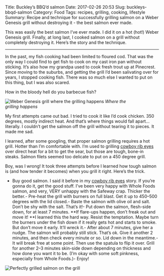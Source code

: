 Title: Buckley’s BBQ’d salmon
Date: 2017-02-26 20:53
Slug: buckleys-bbqd-salmon
Category: Food
Tags: recipes, grilling, cooking, lifestyle
Summary: Recipe and technique for successfully grilling salmon on a Weber Genesis grill without destroying it - the best salmon ever made.

This was easily the best salmon I’ve ever made. I did it on a hot (hot!) Weber Genesis grill. Finally, at long last, I cooked salmon on a grill without completely destroying it. Here’s the story and the technique.

---

In the past, my fish cooking had been limited to floured cod. That was the only way I could find to get fish to cook on my cast iron pan without sticking. It’s also how my grandpa used to cook fresh trout up at Pinecrest. Since moving to the suburbs, and getting the grill I’d been salivating over for years, I stopped cooking fish. There was so much else I wanted to put on this thing, but I was also scared.

How in the bloody hell do you barbecue fish?

![Weber Genesis grill where the grilling happens]({static}/images/2017/02/098bd-1qpq_iczkhwatleszf3ryhg.jpeg)
*Where the grilling happens*

My first attempts came out bad. I tried to cook it like I’d cook chicken. 350 degrees, mostly indirect heat. And that’s where things would fall apart… literally. I couldn’t get the salmon off the grill without tearing it to pieces. It made me sad.

I learned, after some googling, that proper salmon grilling requires a hot grill. Hotter than I’m comfortable with. I’m used to grilling [cowboy rib eyes](https://medium.com/@rbucks/buckleys-grilled-cowboy-rib-eyes-e33f9a7f1341) over direct heat for a bit to get the sear, but those are tough, bone-in steaks. Salmon filets seemed too delicate to put on a 450 degree grill.

Boy, was I wrong! It took three attempts before I learned how tough salmon is (and how tender it becomes) when you grill it right. Here’s the trick.

- Buy good salmon. I said it before in my [cowboy rib eyes](https://medium.com/@rbucks/buckleys-grilled-cowboy-rib-eyes-e33f9a7f1341) story. If you’re gonna do it, get the good stuff. I’ve been very happy with Whole Foods salmon, and very, VERY unhappy with the Safeway crap. Thicker the better.- Pre-heat the grill with burners on full blast. Get it up to 450–500 degrees with the lid closed.- Baste the salmon with olive oil and salt. Don’t be shy with the salt. That’s it!- Put down the salmon, flesh-side down, for at least 7 minutes. **If flare-ups happen, don’t freak out and move it! **I learned this the hard way. Resist the temptation. Maybe turn the burners under the fish down if it really gets hot and starts to smoke. But don’t move it early. It’ll wreck it.- After about 7 minutes, give her a nudge. The salmon will probably still stick. That’s ok. Give it another 2 minutes, and then check every minute or so. Lid down in the meantime.- It will break free at some point. Then use the spatula to flip it over. Grill for another 2–3 minutes skin-side down depending on thickness and how done you want it to be. (I’m okay with some soft pinkness, especially from Whole Foods.)- Enjoy!

![Perfectly grilled salmon on the grill]({static}/images/2017/02/eaf38-16tobadmlxou5rgybbcbtka.jpeg)